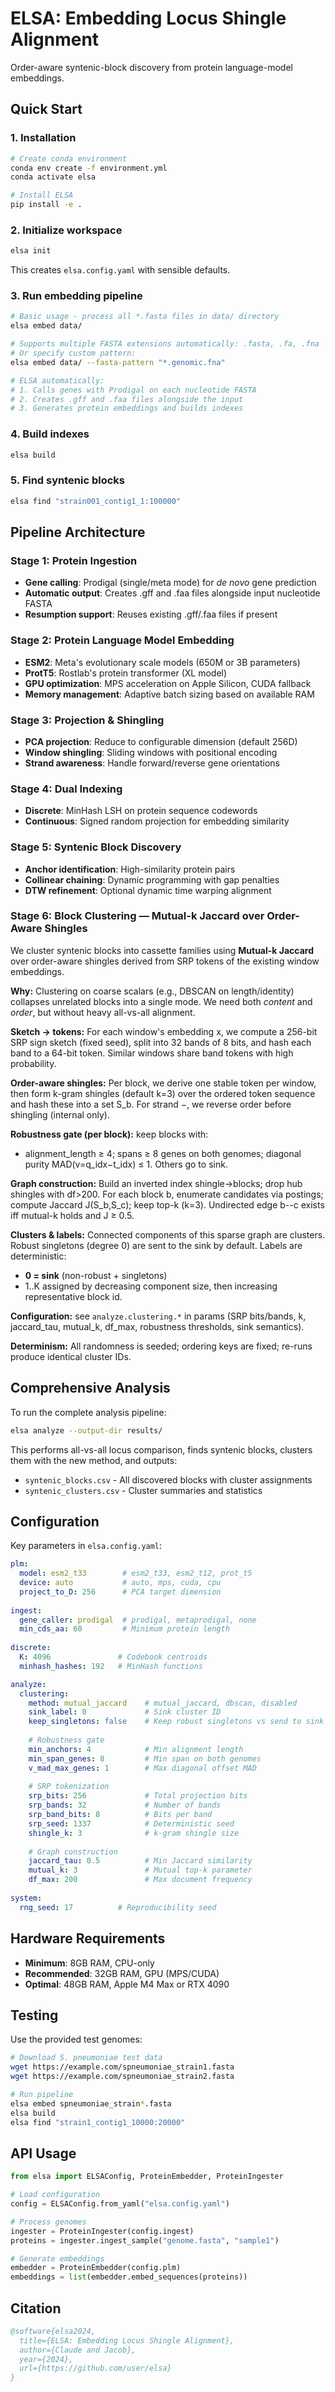 # ELSA: Embedding Locus Shingle Alignment

Order-aware syntenic-block discovery from protein language-model embeddings.

## Quick Start

### 1. Installation

```bash
# Create conda environment
conda env create -f environment.yml
conda activate elsa

# Install ELSA
pip install -e .
```

### 2. Initialize workspace

```bash
elsa init
```

This creates `elsa.config.yaml` with sensible defaults.

### 3. Run embedding pipeline

```bash
# Basic usage - process all *.fasta files in data/ directory
elsa embed data/

# Supports multiple FASTA extensions automatically: .fasta, .fa, .fna
# Or specify custom pattern:
elsa embed data/ --fasta-pattern "*.genomic.fna"

# ELSA automatically:
# 1. Calls genes with Prodigal on each nucleotide FASTA
# 2. Creates .gff and .faa files alongside the input
# 3. Generates protein embeddings and builds indexes
```

### 4. Build indexes

```bash
elsa build
```

### 5. Find syntenic blocks

```bash
elsa find "strain001_contig1_1:100000"
```

## Pipeline Architecture

### Stage 1: Protein Ingestion
- **Gene calling**: Prodigal (single/meta mode) for *de novo* gene prediction
- **Automatic output**: Creates .gff and .faa files alongside input nucleotide FASTA
- **Resumption support**: Reuses existing .gff/.faa files if present

### Stage 2: Protein Language Model Embedding
- **ESM2**: Meta's evolutionary scale models (650M or 3B parameters)
- **ProtT5**: Rostlab's protein transformer (XL model)
- **GPU optimization**: MPS acceleration on Apple Silicon, CUDA fallback
- **Memory management**: Adaptive batch sizing based on available RAM

### Stage 3: Projection & Shingling
- **PCA projection**: Reduce to configurable dimension (default 256D)
- **Window shingling**: Sliding windows with positional encoding
- **Strand awareness**: Handle forward/reverse gene orientations

### Stage 4: Dual Indexing
- **Discrete**: MinHash LSH on protein sequence codewords
- **Continuous**: Signed random projection for embedding similarity

### Stage 5: Syntenic Block Discovery
- **Anchor identification**: High-similarity protein pairs
- **Collinear chaining**: Dynamic programming with gap penalties
- **DTW refinement**: Optional dynamic time warping alignment

### Stage 6: Block Clustering — Mutual-k Jaccard over Order-Aware Shingles

We cluster syntenic blocks into cassette families using **Mutual-k Jaccard** over order-aware shingles derived from SRP tokens of the existing window embeddings.

**Why:** Clustering on coarse scalars (e.g., DBSCAN on length/identity) collapses unrelated blocks into a single mode. We need both *content* and *order*, but without heavy all-vs-all alignment.

**Sketch → tokens:** For each window's embedding x, we compute a 256-bit SRP sign sketch (fixed seed), split into 32 bands of 8 bits, and hash each band to a 64-bit token. Similar windows share band tokens with high probability.

**Order-aware shingles:** Per block, we derive one stable token per window, then form k-gram shingles (default k=3) over the ordered token sequence and hash these into a set S_b. For strand −, we reverse order before shingling (internal only).

**Robustness gate (per block):** keep blocks with:
- alignment_length ≥ 4; spans ≥ 8 genes on both genomes; diagonal purity MAD(v=q_idx−t_idx) ≤ 1. Others go to sink.

**Graph construction:** Build an inverted index shingle→blocks; drop hub shingles with df>200. For each block b, enumerate candidates via postings; compute Jaccard J(S_b,S_c); keep top-k (k=3). Undirected edge b--c exists iff mutual-k holds and J ≥ 0.5.

**Clusters & labels:** Connected components of this sparse graph are clusters. Robust singletons (degree 0) are sent to the sink by default. Labels are deterministic:
- **0 = sink** (non-robust + singletons)
- 1..K assigned by decreasing component size, then increasing representative block id.

**Configuration:** see `analyze.clustering.*` in params (SRP bits/bands, k, jaccard_tau, mutual_k, df_max, robustness thresholds, sink semantics).

**Determinism:** All randomness is seeded; ordering keys are fixed; re-runs produce identical cluster IDs.

## Comprehensive Analysis

To run the complete analysis pipeline:

```bash
elsa analyze --output-dir results/
```

This performs all-vs-all locus comparison, finds syntenic blocks, clusters them with the new method, and outputs:
- `syntenic_blocks.csv` - All discovered blocks with cluster assignments
- `syntenic_clusters.csv` - Cluster summaries and statistics

## Configuration

Key parameters in `elsa.config.yaml`:

```yaml
plm:
  model: esm2_t33        # esm2_t33, esm2_t12, prot_t5
  device: auto           # auto, mps, cuda, cpu
  project_to_D: 256      # PCA target dimension
  
ingest:
  gene_caller: prodigal  # prodigal, metaprodigal, none
  min_cds_aa: 60         # Minimum protein length
  
discrete:
  K: 4096               # Codebook centroids
  minhash_hashes: 192   # MinHash functions

analyze:
  clustering:
    method: mutual_jaccard    # mutual_jaccard, dbscan, disabled
    sink_label: 0             # Sink cluster ID
    keep_singletons: false    # Keep robust singletons vs send to sink
    
    # Robustness gate
    min_anchors: 4            # Min alignment length
    min_span_genes: 8         # Min span on both genomes
    v_mad_max_genes: 1        # Max diagonal offset MAD
    
    # SRP tokenization
    srp_bits: 256             # Total projection bits
    srp_bands: 32             # Number of bands  
    srp_band_bits: 8          # Bits per band
    srp_seed: 1337            # Deterministic seed
    shingle_k: 3              # k-gram shingle size
    
    # Graph construction
    jaccard_tau: 0.5          # Min Jaccard similarity
    mutual_k: 3               # Mutual top-k parameter
    df_max: 200               # Max document frequency
  
system:
  rng_seed: 17          # Reproducibility seed
```

## Hardware Requirements

- **Minimum**: 8GB RAM, CPU-only
- **Recommended**: 32GB RAM, GPU (MPS/CUDA)
- **Optimal**: 48GB RAM, Apple M4 Max or RTX 4090

## Testing

Use the provided test genomes:

```bash
# Download S. pneumoniae test data
wget https://example.com/spneumoniae_strain1.fasta
wget https://example.com/spneumoniae_strain2.fasta

# Run pipeline
elsa embed spneumoniae_strain*.fasta
elsa build
elsa find "strain1_contig1_10000:20000"
```

## API Usage

```python
from elsa import ELSAConfig, ProteinEmbedder, ProteinIngester

# Load configuration
config = ELSAConfig.from_yaml("elsa.config.yaml")

# Process genomes
ingester = ProteinIngester(config.ingest)
proteins = ingester.ingest_sample("genome.fasta", "sample1")

# Generate embeddings
embedder = ProteinEmbedder(config.plm)
embeddings = list(embedder.embed_sequences(proteins))
```

## Citation

```bibtex
@software{elsa2024,
  title={ELSA: Embedding Locus Shingle Alignment},
  author={Claude and Jacob},
  year={2024},
  url={https://github.com/user/elsa}
}
```